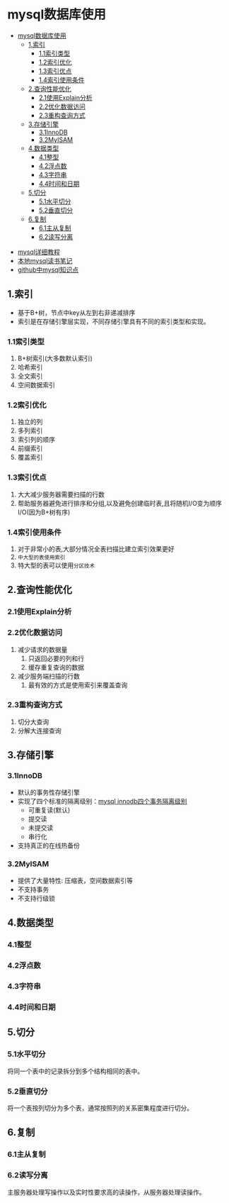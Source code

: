 # mysql数据库使用

<!-- TOC -->

- [mysql数据库使用](#mysql数据库使用)
    - [1.索引](#1索引)
        - [1.1索引类型](#11索引类型)
        - [1.2索引优化](#12索引优化)
        - [1.3索引优点](#13索引优点)
        - [1.4索引使用条件](#14索引使用条件)
    - [2.查询性能优化](#2查询性能优化)
        - [2.1使用Explain分析](#21使用explain分析)
        - [2.2优化数据访问](#22优化数据访问)
        - [2.3重构查询方式](#23重构查询方式)
    - [3.存储引擎](#3存储引擎)
        - [3.1InnoDB](#31innodb)
        - [3.2MyISAM](#32myisam)
    - [4.数据类型](#4数据类型)
        - [4.1整型](#41整型)
        - [4.2浮点数](#42浮点数)
        - [4.3字符串](#43字符串)
        - [4.4时间和日期](#44时间和日期)
    - [5.切分](#5切分)
        - [5.1水平切分](#51水平切分)
        - [5.2垂直切分](#52垂直切分)
    - [6.复制](#6复制)
        - [6.1主从复制](#61主从复制)
        - [6.2读写分离](#62读写分离)

<!-- /TOC -->

- [mysql详细教程](http://c.biancheng.net/view/2409.html)
- [本地mysql读书笔记](../../books/mysql必知必会/mysql_known.md)
- [github中mysql知识点](https://github.com/DavidWhom/CS-Notes-Learning/blob/master/notes/MySQL.md)

## 1.索引

- 基于B+树，节点中key从左到右非递减排序
- 索引是在存储引擎层实现，不同存储引擎具有不同的索引类型和实现。

### 1.1索引类型

1. B+树索引(大多数默认索引)
2. 哈希索引
3. 全文索引
4. 空间数据索引

### 1.2索引优化

1. 独立的列
2. 多列索引
3. 索引列的顺序
4. 前缀索引
5. 覆盖索引

### 1.3索引优点

1. 大大减少服务器需要扫描的行数
2. 帮助服务器避免进行排序和分组,以及避免创建临时表,且将随机I/O变为顺序I/O(因为B+树有序)

### 1.4索引使用条件

1. 对于非常小的表,大部分情况全表扫描比建立索引效果更好
2. `中大型的表使用索引`
3. 特大型的表可以使用`分区技术`

## 2.查询性能优化

### 2.1使用Explain分析

### 2.2优化数据访问

1. 减少请求的数据量
   1. 只返回必要的列和行
   2. 缓存重复查询的数据
2. 减少服务端扫描的行数
   1. 最有效的方式是使用索引来覆盖查询

### 2.3重构查询方式

1. 切分大查询
2. 分解大连接查询

## 3.存储引擎

### 3.1InnoDB

- 默认的事务性存储引擎
- 实现了四个标准的隔离级别：[mysql innodb四个事务隔离级别](https://blog.csdn.net/wangzhiguo9261/article/details/80999492)
  - 可重复读(默认)
  - 提交读
  - 未提交读
  - 串行化
- 支持真正的在线热备份

### 3.2MyISAM

- 提供了大量特性: 压缩表，空间数据索引等
- 不支持事务
- 不支持行级锁

## 4.数据类型

### 4.1整型

### 4.2浮点数

### 4.3字符串

### 4.4时间和日期

## 5.切分

### 5.1水平切分

将同一个表中的记录拆分到多个结构相同的表中。

### 5.2垂直切分

将一个表按列切分为多个表，通常按照列的关系密集程度进行切分。

## 6.复制

### 6.1主从复制

### 6.2读写分离

主服务器处理写操作以及实时性要求高的读操作，从服务器处理读操作。
